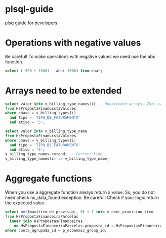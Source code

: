 # plsql-guide
plsq guide for developers

# Operations with negative values

Be careful! To make operations with negative values we need use the abs function.

``` sql
select (-500 + 1000) - abs(-1000) from dual;
```

# Arrays need to be extended

``` sql
select valor into v_billing_type_names(i) -- Unextended arrays. This causes the error beyond the subscript.
from HsPropostaFinanListaValores
where chave = v_billing_types(i)
  and tipo = 'TIPO_DE_FATURAMENTO'
  and ativo = 'S';
```

``` sql
select valor into v_billing_type_name
from HsPropostaFinanListaValores
where chave = v_billing_types(i)
  and tipo = 'TIPO_DE_FATURAMENTO'
  and ativo = 'S';
v_billing_type_names.extend; -- Correct line
v_billing_type_names(i) := v_billing_type_name;
```
# Aggregate functions

When you use a aggregate function always return a value. So, you do not need check no_data_found exception.
Be careful! Check if your logic return the expected value.
```sql
select nvl(max(item_de_provisao), 0) + 1 into v_next_provision_item
from HsPropostaFinanceiraParcelas 
  inner join HsPropostasFinanceiras 
    on HsPropostaFinanceiraParcelas.proposta_id = HsPropostasFinanceiras.id 
where conta_agrupada_id = p_economic_group_id;
```
